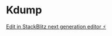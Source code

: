 # Kdump

[Edit in StackBlitz next generation editor ⚡️](https://stackblitz.com/~/github.com/KWirePain/Kdump)